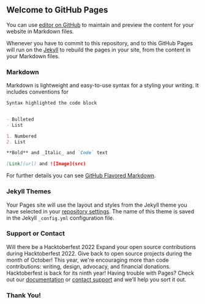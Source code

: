## Welcome to GitHub Pages

You can use [editor on GitHub](https://github.com/ShubhamKrSingh21/movingcar/edit/main/README.md) to maintain and preview the content for your website in Markdown files.

Whenever you have to commit to this repository, and to this GitHub Pages will run on the [Jekyll](https://jekyllrb.com/) to rebuild the pages in your site, from the content in your Markdown files.

### Markdown

Markdown is lightweight and easy-to-use syntax for a styling your writing. It includes conventions for

```markdown
Syntax highlighted the code block


- Bulleted
- List

1. Numbered
2. List

**Bold** and _Italic_ and `Code` text

[Link](url) and ![Image](src)
```

For further details you can see [GitHub Flavored Markdown](https://guides.github.com/features/mastering-markdown/).

### Jekyll Themes

Your Pages site will use the layout and styles from the Jekyll theme you have selected in your [repository settings](https://github.com/ShubhamKrSingh21/movingcar/settings/pages). The name of this theme is saved in the Jekyll `_config.yml` configuration file.

### Support or Contact
Will there be a Hacktoberfest 2022
Expand your open source contributions during Hacktoberfest 2022. Give back to open source projects during the month of October! This year, we're encouraging more than code contributions: writing, design, advocacy, and financial donations. Hacktoberfest is back for its ninth year!
Having trouble with Pages? Check out our [documentation](https://docs.github.com/categories/github-pages-basics/) or [contact support](https://support.github.com/contact) and we’ll help you sort it out.

### Thank You!
